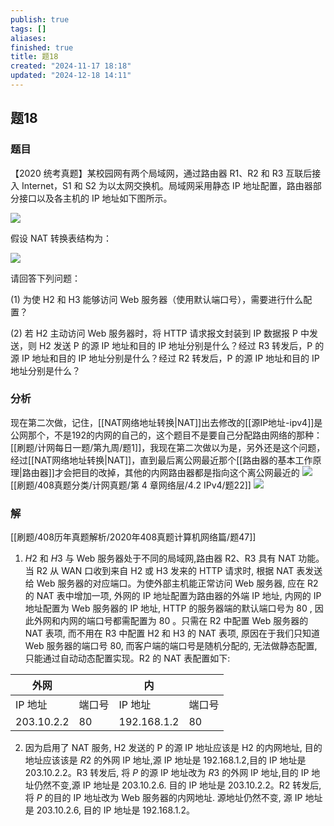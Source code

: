 ```yaml
---
publish: true
tags: []
aliases: 
finished: true
title: 题18
created: "2024-11-17 18:18"
updated: "2024-12-18 14:11"
---
```

## 题18
### 题目
【2020 统考真题】某校园网有两个局域网，通过路由器 R1、R2 和 R3 互联后接入 Internet，S1 和 S2 为以太网交换机。局域网采用静态 IP 地址配置，路由器部分接口以及各主机的 IP 地址如下图所示。

![](https://img.hwenyi.tech/202411222235693.webp)

假设 NAT 转换表结构为：

![](https://img.hwenyi.tech/202411222235694.webp)

请回答下列问题：

(1) 为使 H2 和 H3 能够访问 Web 服务器（使用默认端口号），需要进行什么配置？

(2) 若 H2 主动访问 Web 服务器时，将 HTTP 请求报文封装到 IP 数据报 P 中发送，则 H2 发送 P 的源 IP 地址和目的 IP 地址分别是什么？经过 R3 转发后，P 的源 IP 地址和目的 IP 地址分别是什么？经过 R2 转发后，P 的源 IP 地址和目的 IP 地址分别是什么？
### 分析
现在第二次做，记住，[[NAT网络地址转换|NAT]]出去修改的[[源IP地址-ipv4]]是公网那个，不是192的内网的自己的，这个题目不是要自己分配路由网络的那种：[[刷题/计网每日一题/第九周/题1]]，我现在第二次做以为是，另外还是这个问题，经过[[NAT网络地址转换|NAT]]，直到最后离公网最近那个[[路由器的基本工作原理|路由器]]才会把目的改掉，其他的内网路由器都是指向这个离公网最近的
![](https://img.hwenyi.tech/202412182210535.webp)
[[刷题/408真题分类/计网真题/第 4 章网络层/4.2 IPv4/题22]]
![](https://img.hwenyi.tech/202412182210545.webp)
### 解
[[刷题/408历年真题解析/2020年408真题计算机网络篇/题47]]
1) $H2$ 和 $H3$ 与 Web 服务器处于不同的局域网,路由器 R2、R3 具有 NAT 功能。当 R2 从 WAN 口收到来自 H2 或 H3 发来的 HTTP 请求时, 根据 NAT 表发送给 Web 服务器的对应端口。为使外部主机能正常访问 Web 服务器, 应在 R2 的 NAT 表中增加一项, 外网的 IP 地址配置为路由器的外端 IP 地址, 内网的 IP 地址配置为 Web 服务器的 IP 地址, HTTP 的服务器端的默认端口号为 80 , 因此外网和内网的端口号都需配置为 80 。只需在 R2 中配置 Web 服务器的 NAT 表项, 而不用在 R3 中配置 H2 和 H3 的 NAT 表项, 原因在于我们只知道 Web 服务器的端口号 80, 而客户端的端口号是随机分配的, 无法做静态配置, 只能通过自动动态配置实现。R2 的 NAT 表配置如下:

| 外网     |       | 内       |       |
| -------- | ----- | -------- | ----- |
| IP 地址  | 端口号 | IP 地址  | 端口号 |
| 203.10.2.2 | 80    | 192.168.1.2 | 80    |

2) 因为启用了 NAT 服务, H2 发送的 P 的源 IP 地址应该是 H2 的内网地址, 目的地址应该该是 $R2$ 的外网 IP 地址,源 IP 地址是 192.168.1.2,目的 IP 地址是 203.10.2.2。R3 转发后, 将 $P$ 的源 $\mathrm {{IP}}$ 地址改为 $R3$ 的外网 $\mathrm {{IP}}$ 地址,目的 $\mathrm {{IP}}$ 地址仍然不变,源 $\mathrm {{IP}}$ 地址是 203.10.2.6. 目的 IP 地址是 203.10.2.2。R2 转发后,将 $P$ 的目的 IP 地址改为 Web 服务器的内网地址. 源地址仍然不变, 源 IP 地址是 203.10.2.6, 目的 IP 地址是 192.168.1.2。

